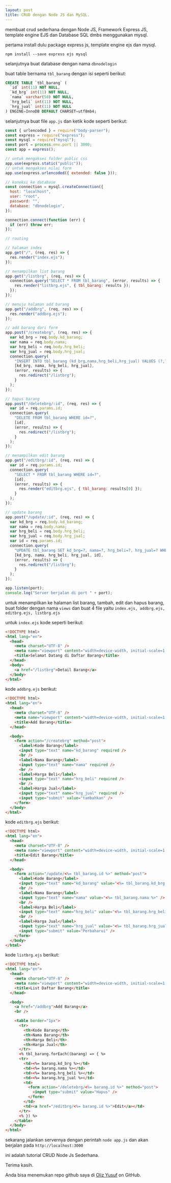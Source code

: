 ```yaml
---
layout: post
title: CRUD dengan Node JS dan MySQL.
---
```


membuat crud sederhana dengan Node JS, Framework Express JS, template engine EJS dan Database SQL dmbs menggunakan mysql.

pertama install dulu package express js, template engine ejs dan mysql.

`npm install --save express ejs mysql`

selanjutnya buat database dengan nama `dbnodelogin`

buat table bernama `tbl_barang` dengan isi seperti berikut:

```SQL
CREATE TABLE `tbl_barang` (
  `id` int(11) NOT NULL,
  `kd_brg` int(11) NOT NULL,
  `nama` varchar(50) NOT NULL,
  `hrg_beli` int(11) NOT NULL,
  `hrg_jual` int(11) NOT NULL
) ENGINE=InnoDB DEFAULT CHARSET=utf8mb4;
```

selanjutnya buat file `app.js` dan ketik kode seperti berikut:

```javascript
const { urlencoded } = require("body-parser");
const express = require("express");
const mysql = require("mysql");
const port = process.env.port || 3000;
const app = express();

// untuk mengakses folder public css
app.use(express.static("public"));
// untuk mengakses nilai form
app.use(express.urlencoded({ extended: false }));

// koneksi ke database
const connection = mysql.createConnection({
  host: "localhost",
  user: "root",
  password: "",
  database: "dbnodelogin",
});

connection.connect(function (err) {
  if (err) throw err;
});

// routing

// halaman index
app.get("/", (req, res) => {
  res.render("index.ejs");
});

// menampilkan list barang
app.get("/listbrg", (req, res) => {
  connection.query("SELECT * FROM tbl_barang", (error, results) => {
    res.render("listbrg.ejs", { tbl_barang: results });
  });
});

// menuju halaman add barang
app.get("/addbrg", (req, res) => {
  res.render("addbrg.ejs");
});

// add barang dari form
app.post("/createbrg", (req, res) => {
  var kd_brg = req.body.kd_barang;
  var nama = req.body.nama;
  var hrg_beli = req.body.hrg_beli;
  var hrg_jual = req.body.hrg_jual;
  connection.query(
    "INSERT INTO tbl_barang (kd_brg,nama,hrg_beli,hrg_jual) VALUES (?,?,?,?)",
    [kd_brg, nama, hrg_beli, hrg_jual],
    (error, results) => {
      res.redirect("/listbrg");
    }
  );
});

// hapus barang
app.post("/deletebrg/:id", (req, res) => {
  var id = req.params.id;
  connection.query(
    "DELETE FROM tbl_barang WHERE id=?",
    [id],
    (error, results) => {
      res.redirect("/listbrg");
    }
  );
});

// menampilkan edit barang
app.get("/editbrg/:id", (req, res) => {
  var id = req.params.id;
  connection.query(
    "SELECT * FROM tbl_barang WHERE id=?",
    [id],
    (error, results) => {
      res.render("editbrg.ejs", { tbl_barang: results[0] });
    }
  );
});

// update barang
app.post("/update/:id", (req, res) => {
  var kd_brg = req.body.kd_barang;
  var nama = req.body.nama;
  var hrg_beli = req.body.hrg_beli;
  var hrg_jual = req.body.hrg_jual;
  var id = req.params.id;
  connection.query(
    "UPDATE tbl_barang SET kd_brg=?, nama=?, hrg_beli=?, hrg_jual=? WHERE id=?",
    [kd_brg, nama, hrg_beli, hrg_jual, id],
    (error, results) => {
      res.redirect("/listbrg");
    }
  );
});

app.listen(port);
console.log("Server berjalan di port " + port);
```

untuk menampilkan ke halaman list barang, tambah, edit dan hapus barang, buat folder dengan nama `views` dan buat 4 file yaitu `index.ejs, addbrg.ejs, editbrg.ejs, listbrg.ejs`

untuk `index.ejs` kode seperti berikut:

```html
<!DOCTYPE html>
<html lang="en">
  <head>
    <meta charset="UTF-8" />
    <meta name="viewport" content="width=device-width, initial-scale=1.0" />
    <title>Selamat Datang di Daftar Barang</title>
  </head>
  <body>
    <a href="/listbrg">Detail Barang</a>
  </body>
</html>
```

kode `addbrg.ejs` berikut:

```html
<!DOCTYPE html>
<html lang="en">
  <head>
    <meta charset="UTF-8" />
    <meta name="viewport" content="width=device-width, initial-scale=1.0" />
    <title>Add Barang</title>
  </head>

  <body>
    <form action="/createbrg" method="post">
      <label>Kode Barang</label>
      <input type="text" name="kd_barang" required />
      <br />
      <label>Nama Barang</label>
      <input type="text" name="nama" required />
      <br />
      <label>Harga Beli</label>
      <input type="text" name="hrg_beli" required />
      <br />
      <label>Harga Jual</label>
      <input type="text" name="hrg_jual" required />
      <input type="submit" value="tambahkan" />
    </form>
  </body>
</html>
```

kode `editbrg.ejs` berikut:

```html
<!DOCTYPE html>
<html lang="en">
  <head>
    <meta charset="UTF-8" />
    <meta name="viewport" content="width=device-width, initial-scale=1.0" />
    <title>Edit Barang</title>
  </head>

  <body>
    <form action="/update/<%= tbl_barang.id %>" method="post">
      <label>Kode Barang</label>
      <input type="text" name="kd_barang" value="<%= tbl_barang.kd_brg %>" />
      <br />
      <label>Nama Barang</label>
      <input type="text" name="nama" value="<%= tbl_barang.nama %>" />
      <br />
      <label>Harga Beli</label>
      <input type="text" name="hrg_beli" value="<%= tbl_barang.hrg_beli %>" />
      <br />
      <label>Harga Jual</label>
      <input type="text" name="hrg_jual" value="<%= tbl_barang.hrg_jual %>" />
      <input type="submit" value="Perbaharui" />
    </form>
  </body>
</html>
```

kode `listbrg.ejs` berikut:

```html
<!DOCTYPE html>
<html lang="en">
  <head>
    <meta charset="UTF-8" />
    <meta name="viewport" content="width=device-width, initial-scale=1.0" />
    <title>List Daftar Barang</title>
  </head>

  <body>
    <a href="/addbrg">Add Barang</a>
    <br />

    <table border="1px">
      <tr>
        <th>Kode Barang</th>
        <th>Nama Barang</th>
        <th>Harga Beli</th>
        <th>Harga Jual</th>
      </tr>
      <% tbl_barang.forEach((barang) => { %>
      <tr>
        <td><%= barang.kd_brg %></td>
        <td><%= barang.nama %></td>
        <td><%= barang.hrg_beli %></td>
        <td><%= barang.hrg_jual %></td>
        <td>
          <form action="/deletebrg/<%= barang.id %>" method="post">
            <input type="submit" value="Hapus" />
          </form>
        </td>
        <td><a href="/editbrg/<%= barang.id %>">Edit</a></td>
      </tr>
      <% }) %>
    </table>
  </body>
</html>
```

sekarang jalankan servernya dengan perintah `node app.js` dan akan berjalan pada `http://localhost:3000`

ini adalah tutorial CRUD Node Js Sederhana.

Terima kasih.

Anda bisa menemukan repo github saya di [Oliz Yusuf](https://github.com/olizyusuf) on GitHub.
